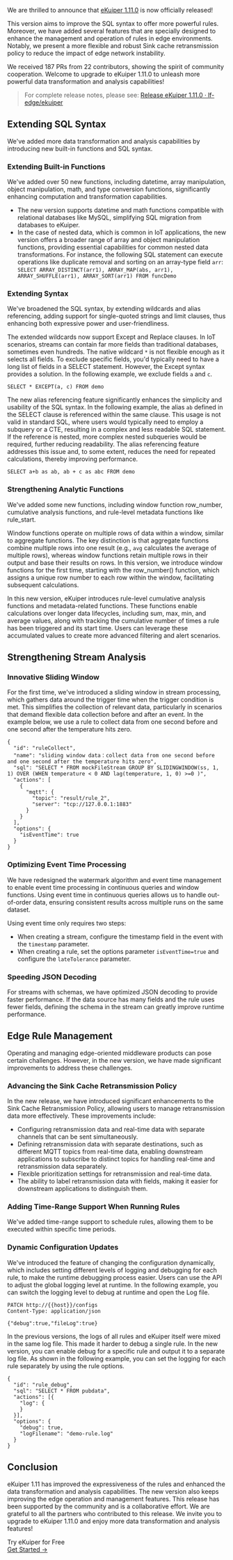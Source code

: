 We are thrilled to announce that [eKuiper 1.11.0](https://ekuiper.org/downloads) is now officially released!

This version aims to improve the SQL syntax to offer more powerful rules. Moreover, we have added several features that are specially designed to enhance the management and operation of rules in edge environments. Notably, we present a more flexible and robust Sink cache retransmission policy to reduce the impact of edge network instability.

We received 187 PRs from 22 contributors, showing the spirit of community cooperation. Welcome to upgrade to eKuiper 1.11.0 to unleash more powerful data transformation and analysis capabilities!

> For complete release notes, please see: [Release eKuiper 1.11.0 · lf-edge/ekuiper](https://github.com/lf-edge/ekuiper/releases/tag/1.11.0) 

## Extending SQL Syntax

We've added more data transformation and analysis capabilities by introducing new built-in functions and SQL syntax.

### Extending Built-in Functions

We've added over 50 new functions, including datetime, array manipulation, object manipulation, math, and type conversion functions, significantly enhancing computation and transformation capabilities.

- The new version supports datetime and math functions compatible with relational databases like MySQL, simplifying SQL migration from databases to eKuiper.
- In the case of nested data, which is common in IoT applications, the new version offers a broader range of array and object manipulation functions, providing essential capabilities for common nested data transformations. For instance, the following SQL statement can execute operations like duplicate removal and sorting on an array-type field `arr`: `SELECT ARRAY_DISTINCT(arr1), ARRAY_MAP(abs, arr1), ARRAY_SHUFFLE(arr1), ARRAY_SORT(arr1) FROM funcDemo`

### Extending Syntax

We've broadened the SQL syntax, by extending wildcards and alias referencing, adding support for single-quoted strings and limit clauses, thus enhancing both expressive power and user-friendliness.

The extended wildcards now support Except and Replace clauses. In IoT scenarios, streams can contain far more fields than traditional databases, sometimes even hundreds. The native wildcard `*` is not flexible enough as it selects all fields. To exclude specific fields, you'd typically need to have a long list of fields in a SELECT statement. However, the Except syntax provides a solution. In the following example, we exclude fields `a` and `c`.

```
SELECT * EXCEPT(a, c) FROM demo
```

The new alias referencing feature significantly enhances the simplicity and usability of the SQL syntax. In the following example, the alias `ab` defined in the SELECT clause is referenced within the same clause. This usage is not valid in standard SQL, where users would typically need to employ a subquery or a CTE, resulting in a complex and less readable SQL statement. If the reference is nested, more complex nested subqueries would be required, further reducing readability. The alias referencing feature addresses this issue and, to some extent, reduces the need for repeated calculations, thereby improving performance.

```
SELECT a+b as ab, ab + c as abc FROM demo
```

### Strengthening Analytic Functions

We've added some new functions, including window function row_number, cumulative analysis functions, and rule-level metadata functions like rule_start.

Window functions operate on multiple rows of data within a window, similar to aggregate functions. The key distinction is that aggregate functions combine multiple rows into one result (e.g., `avg` calculates the average of multiple rows), whereas window functions retain multiple rows in their output and base their results on rows. In this version, we introduce window functions for the first time, starting with the row_number() function, which assigns a unique row number to each row within the window, facilitating subsequent calculations.

In this new version, eKuiper introduces rule-level cumulative analysis functions and metadata-related functions. These functions enable calculations over longer data lifecycles, including sum, max, min, and average values, along with tracking the cumulative number of times a rule has been triggered and its start time. Users can leverage these accumulated values to create more advanced filtering and alert scenarios.

## Strengthening Stream Analysis

### Innovative Sliding Window

For the first time, we've introduced a sliding window in stream processing, which gathers data around the trigger time when the trigger condition is met. This simplifies the collection of relevant data, particularly in scenarios that demand flexible data collection before and after an event. In the example below, we use a rule to collect data from one second before and one second after the temperature hits zero.

```
{
  "id": "ruleCollect",
  "name": "sliding window data：collect data from one second before and one second after the temperature hits zero",
  "sql": "SELECT * FROM mockFileStream GROUP BY SLIDINGWINDOW(ss, 1, 1) OVER (WHEN temperature < 0 AND lag(temperature, 1, 0) >=0 )",
  "actions": [
    {
      "mqtt": {
        "topic": "result/rule_2",
        "server": "tcp://127.0.0.1:1883"
      }
    }
  ],
  "options": {
    "isEventTime": true
  }
}
```

### Optimizing Event Time Processing

We have redesigned the watermark algorithm and event time management to enable event time processing in continuous queries and window functions. Using event time in continuous queries allows us to handle out-of-order data, ensuring consistent results across multiple runs on the same dataset.

Using event time only requires two steps:

- When creating a stream, configure the timestamp field in the event with the `timestamp` parameter.
- When creating a rule, set the options parameter `isEventTime=true` and configure the `lateTolerance` parameter.

### Speeding JSON Decoding

For streams with schemas, we have optimized JSON decoding to provide faster performance. If the data source has many fields and the rule uses fewer fields, defining the schema in the stream can greatly improve runtime performance.

## Edge Rule Management

Operating and managing edge-oriented middleware products can pose certain challenges. However, in the new version, we have made significant improvements to address these challenges.

### Advancing the Sink Cache Retransmission Policy

In the new release, we have introduced significant enhancements to the Sink Cache Retransmission Policy, allowing users to manage retransmission data more effectively. These improvements include:

- Configuring retransmission data and real-time data with separate channels that can be sent simultaneously.
- Defining retransmission data with separate destinations, such as different MQTT topics from real-time data, enabling downstream applications to subscribe to distinct topics for handling real-time and retransmission data separately.
- Flexible prioritization settings for retransmission and real-time data.
- The ability to label retransmission data with fields, making it easier for downstream applications to distinguish them.

### Adding Time-Range Support When Running Rules

We've added time-range support to schedule rules, allowing them to be executed within specific time periods.

### Dynamic Configuration Updates

We've introduced the feature of changing the configuration dynamically, which includes setting different levels of logging and debugging for each rule, to make the runtime debugging process easier. Users can use the API to adjust the global logging level at runtime. In the following example, you can switch the logging level to debug at runtime and open the Log file.

```
PATCH http://{{host}}/configs
Content-Type: application/json

{"debug":true,"fileLog":true}
```

In the previous versions, the logs of all rules and eKuiper itself were mixed in the same log file. This made it harder to debug a single rule. In the new version, you can enable debug for a specific rule and output it to a separate log file. As shown in the following example, you can set the logging for each rule separately by using the rule options.

```
{
  "id": "rule_debug",
  "sql": "SELECT * FROM pubdata",
  "actions": [{
    "log": {
    }
  }],
  "options": {
    "debug": true,
    "logFilename": "demo-rule.log"
  }
}
```

## Conclusion

eKuiper 1.11 has improved the expressiveness of the rules and enhanced the data transformation and analysis capabilities. The new version also keeps improving the edge operation and management features. This release has been supported by the community and is a collaborative effort. We are grateful to all the partners who contributed to this release. We invite you to upgrade to eKuiper 1.11.0 and enjoy more data transformation and analysis features!



<section class="promotion">
    <div>
        Try eKuiper for Free
    </div>
    <a href="https://ekuiper.org/downloads" class="button is-gradient px-5">Get Started →</a>
</section>
